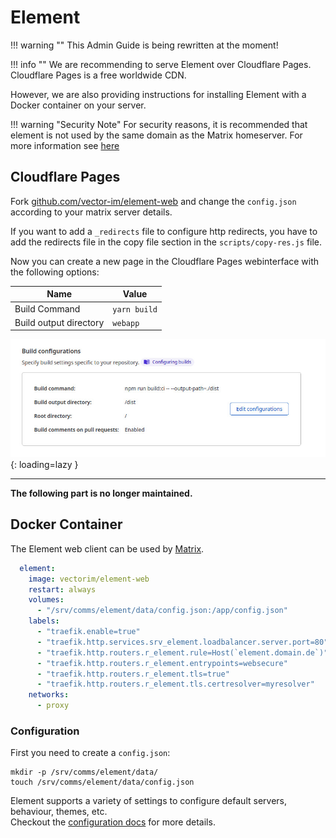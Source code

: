 # Element

!!! warning ""
	This Admin Guide is being rewritten at the moment!



!!! info ""
    We are recommending to serve Element over Cloudflare Pages. Cloudflare Pages is a free worldwide CDN.

However, we are also providing instructions for installing Element with a Docker container on your server.

!!! warning "Security Note"
    For security reasons, it is recommended that element is not used by the same domain as the Matrix homeserver. For more information see [here](https://github.com/vector-im/element-web#separate-domains)

## Cloudflare Pages

Fork [github.com/vector-im/element-web](https://github.com/vector-im/element-web) and change the `config.json` according
to your matrix server details.

If you want to add a `_redirects` file to configure http redirects, you have to add the redirects file in the copy file
section in the `scripts/copy-res.js` file.

Now you can create a new page in the Cloudflare Pages webinterface with the following options:

| Name | Value |
|------|-------|
| Build Command | `yarn build` |
| Build output directory | `webapp` |

![CF Pages Build Properties](../img/services/element_cf_pages_1.jpg){: loading=lazy }

---

**The following part is no longer maintained.**

## Docker Container

The Element web client can be used by [Matrix](matrix.md).

```yaml 
  element:   
    image: vectorim/element-web
    restart: always
    volumes:
      - "/srv/comms/element/data/config.json:/app/config.json"
    labels:
      - "traefik.enable=true"
      - "traefik.http.services.srv_element.loadbalancer.server.port=80"
      - "traefik.http.routers.r_element.rule=Host(`element.domain.de`)"
      - "traefik.http.routers.r_element.entrypoints=websecure"
      - "traefik.http.routers.r_element.tls=true"
      - "traefik.http.routers.r_element.tls.certresolver=myresolver"
    networks:
      - proxy
```

### Configuration

First you need to create a `config.json`:

```shell
mkdir -p /srv/comms/element/data/
touch /srv/comms/element/data/config.json 
```

Element supports a variety of settings to configure default servers, behaviour, themes, etc.  
Checkout
the [configuration docs](https://github.com/vector-im/element-web/blob/develop/docs/config.md#desktop-app-configuration)
for more details.
